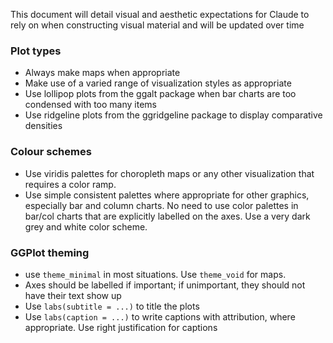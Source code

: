 
This document will detail visual and aesthetic expectations for Claude to rely on when constructing visual material and will be updated over time 


### Plot types
- Always make maps when appropriate
- Make use of a varied range of visualization styles as appropriate
- Use lollipop plots from the ggalt package when bar charts are too condensed with too many items
- Use ridgeline plots from the ggridgeline package to display comparative densities 


### Colour schemes 
- Use viridis palettes for choropleth maps or any other visualization that requires a color ramp. 
- Use simple consistent palettes where appropriate for other graphics, especially bar and column charts. No need to use color palettes in bar/col charts that are explicitly labelled on the axes. Use a very dark grey and white color scheme.

### GGPlot theming
- use `theme_minimal` in most situations. Use  `theme_void` for maps. 
- Axes should be labelled if important; if unimportant, they should not have their text show up
- Use `labs(subtitle = ...)` to title the plots 
- Use `labs(caption = ...)` to write captions with attribution, where appropriate. Use right justification for captions

